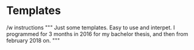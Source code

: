 # Templates
/w instructions
"""
Just some templates. Easy to use and interpet. I programmed for 3 months in 2016 for my bachelor thesis, and then from february 2018 on.
"""
